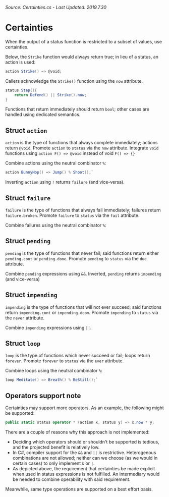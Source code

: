 *Source: Certainties.cs - Last Updated: 2019.7.30*

# Certainties

When the output of a status function is restricted to a subset of values, use certainties.

Below, the `Strike` function would always return true; in lieu of a status, an action is used:

```cs
action Strike() => @void;
```

Callers acknowledge the `Strike()` function using the `now` attribute.

```cs
status Step(){  
    return Defend() || Strike().now;
}
```

Functions that return immediately should return `bool`; other cases are handled using dedicated semantics.

## Struct `action`

`action` is the type of functions that always complete immediately; actions return `@void`.
Promote `action` to `status` via the `now` attribute.
Integrate `void` functions using `action F() => @void` instead of void `F() => {}`

Combine actions using the neutral combinator `%`:

```cs
action BunnyHop() => Jump() % Shoot();`
```

Inverting `action` using `!` returns `failure` (and vice-versa).

## Struct `failure`

`failure` is the type of functions that always fail immediately; failures return `failure.broken`.
Promote `failure` to `status` via the `fail` attribute.

Combine failures using the neutral combinator `%`:

## Struct `pending`

`pending` is the type of functions that never fail; said functions return either `pending.cont` or `pending.done`.
Promote `pending` to `status` via the `due` attribute.

Combine `pending` expressions using `&&`.
Inverted, `pending` returns `impending` (and vice-versa)

## Struct `impending`

`impending` is the type of functions that will not ever succeed; said functions return `impending.cont` or `impending.doom`.
Promote `impending` to `status` via the `never` attribute.

Combine `impending` expressions using `||`.

## Struct `loop`

`loop` is the type of functions which never succeed or fail; loops return `forever`.
Promote `forever` to `status` via the `ever` attribute.

Combine loops using the neutral combinator `%`:

```cs
loop Meditate() => Breath() % BeStill();`
```

## Operators support note

Certainties may support more operators. As an example, the following might be supported:

```cs
public static status operator * (action x, status y) => x.now * y;
```

There are a couple of reasons why this approach is not implemented:

- Deciding which operators should or shouldn't be supported is tedious, and the projected benefit is relatively low.
- In C#, compiler support for the `&&` and `||` is restrictive. Heterogenous combinations are not allowed; neither can we choose
(as we would in certain cases) to only implement `&` or `|`.
- As depicted above, the requirement that certainties be made explicit when used in status expressions is not fulfilled. An intermediary would be needed to combine operability with said requirement.

Meanwhile, same type operations are supported on a best effort basis.
